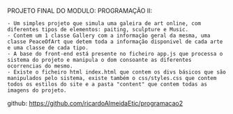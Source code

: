 PROJETO FINAL DO MODULO: PROGRAMAÇÃO II:

    - Um simples projeto que simula uma galeira de art online, com diferentes tipos de elementos: paiting, sculpture e Music.
    - Contem um 1 classe Gallery com a informação geral da mesma, uma classe PeaceOfArt que detem toda a informação disponivel de cada arte e uma classe de cada tipo.
    - A base do front-end está presente no ficheiro app.js que processa o sistema do projeto e manipula o dom consoante as diferentes ocorrencias do mesmo.
    - Existe o ficheiro html index.html que contem os divs básicos que são manipulados pelo sistema, existe também o css/styles.css que contem todos os estilos do site e a pasta "content" que contem todas as imagens do projeto.

github: https://github.com/ricardoAlmeidaEtic/programacao2